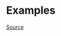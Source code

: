 


# Examples


[Source](http://www.rubydoc.info/gems/rubocop/RuboCop/Cop/Style/RescueStandardError)